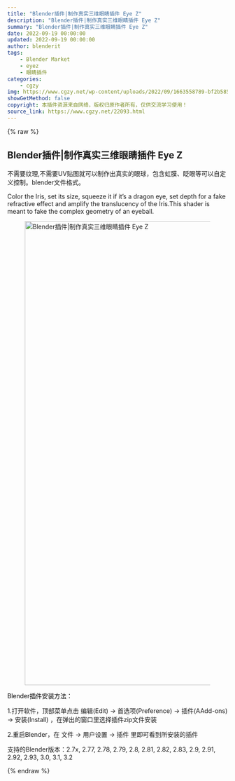 ```yaml
---
title: "Blender插件|制作真实三维眼睛插件 Eye Z"
description: "Blender插件|制作真实三维眼睛插件 Eye Z"
summary: "Blender插件|制作真实三维眼睛插件 Eye Z"
date: 2022-09-19 00:00:00
updated: 2022-09-19 00:00:00
author: blenderit
tags: 
    - Blender Market
    - eyez
    - 眼睛插件
categories:
    - cgzy
img: https://www.cgzy.net/wp-content/uploads/2022/09/1663558789-bf2b585aaeb7a04.jpg
showGetMethod: false
copyright: 本插件资源来自网络，版权归原作者所有，仅供交流学习使用！
source_link: https://www.cgzy.net/22093.html
---
```


{% raw %}
<div class="wp-block-pandastudio-title"><div class="title_style_01"><h2 id="h2-0">Blender插件|制作真实三维眼睛插件 Eye Z</h2></div></div><p>不需要纹理,不需要UV贴图就可以制作出真实的眼球，包含虹膜、眨眼等可以自定义控制。blender文件格式。</p><p>Color the Iris, set its size, squeeze it if it’s a dragon eye, set depth for a fake refractive effect and amplify the translucency of the Iris.This shader is meant to fake the complex geometry of an eyeball.</p><div class="wp-block-image is-style-border-round-and-with-shadow"><figure class="aligncenter size-full"><img fetchpriority="high" decoding="async" width="659" height="1059" src="https://www.cgzy.net/wp-content/uploads/2022/09/1663558875-1571d086b51594c.jpg" class="wp-image-22095" srcset="https://www.cgzy.net/wp-content/uploads/2022/09/1663558875-1571d086b51594c.jpg 659w, https://www.cgzy.net/wp-content/uploads/2022/09/1663558875-1571d086b51594c-285x458.jpg 285w" sizes="(max-width: 659px) 100vw, 659px" title="Blender插件|制作真实三维眼睛插件 Eye Z" alt="Blender插件|制作真实三维眼睛插件 Eye Z"></figure></div><p><mark style="background-color:rgba(0, 0, 0, 0)" class="has-inline-color has-vivid-red-color">Blender插件安装方法：</mark></p><p>1.打开软件，顶部菜单点击 编辑(Edit) → 首选项(Preference) → 插件(AAdd-ons) → 安装(Install) ，在弹出的窗口里选择插件zip文件安装</p><p>2.重启Blender，在 文件 → 用户设置 → 插件 里即可看到所安装的插件</p><div class="wp-block-pandastudio-tips"><div class="tip success "><p>支持的Blender版本：2.7x, 2.77, 2.78, 2.79, 2.8, 2.81, 2.82, 2.83, 2.9, 2.91, 2.92, 2.93, 3.0, 3.1, 3.2</p>
</div></div>
<div style="display: none">cgzy</div>
{% endraw %}